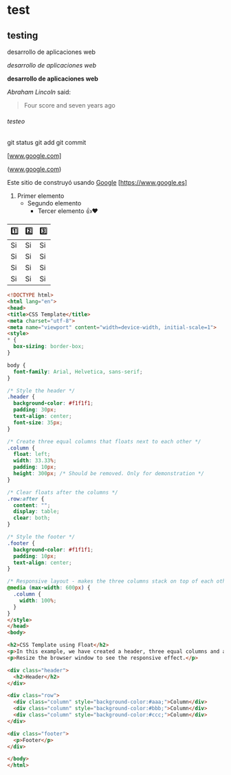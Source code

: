 # test

## testing

desarrollo de aplicaciones web

*desarrollo de aplicaciones web*

**desarrollo de aplicaciones web**

*Abraham Lincoln* said:

>Four score and seven years ago

###### testeo


git status
git add
git commit


[www.google.com]

(www.google.com)


Este sitio de construyó usando [Google](https://www.google.com/) [https://www.google.es]

1. Primer elemento
      - Segundo elemento
         - Tercer elemento
👍❤


| 1️⃣ | 2️⃣|  3️⃣ |
| - | - | - |
| Si | Si | Si |
| Si | Si | Si |
| Si | Si | Si |
| Si | Si | Si |

```html
<!DOCTYPE html>
<html lang="en">
<head>
<title>CSS Template</title>
<meta charset="utf-8">
<meta name="viewport" content="width=device-width, initial-scale=1">
<style>
* {
  box-sizing: border-box;
}

body {
  font-family: Arial, Helvetica, sans-serif;
}

/* Style the header */
.header {
  background-color: #f1f1f1;
  padding: 30px;
  text-align: center;
  font-size: 35px;
}

/* Create three equal columns that floats next to each other */
.column {
  float: left;
  width: 33.33%;
  padding: 10px;
  height: 300px; /* Should be removed. Only for demonstration */
}

/* Clear floats after the columns */
.row:after {
  content: "";
  display: table;
  clear: both;
}

/* Style the footer */
.footer {
  background-color: #f1f1f1;
  padding: 10px;
  text-align: center;
}

/* Responsive layout - makes the three columns stack on top of each other instead of next to each other */
@media (max-width: 600px) {
  .column {
    width: 100%;
  }
}
</style>
</head>
<body>

<h2>CSS Template using Float</h2>
<p>In this example, we have created a header, three equal columns and a footer. On smaller screens, the columns will stack on top of each other.</p>
<p>Resize the browser window to see the responsive effect.</p>

<div class="header">
  <h2>Header</h2>
</div>

<div class="row">
  <div class="column" style="background-color:#aaa;">Column</div>
  <div class="column" style="background-color:#bbb;">Column</div>
  <div class="column" style="background-color:#ccc;">Column</div>
</div>

<div class="footer">
  <p>Footer</p>
</div>

</body>
</html>

```
